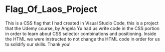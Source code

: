 # Flag_Of_Laos_Project
This is a CSS flag that I had created in Visual Studio Code, this is a project that the Udemy course, by Angela Yu had us write code in the CSS portion in order to learn about CSS selector combinations and positioning. Inside the HTML we were instructed to not change the HTML code in order for us to solidify our skills. 
Thank you!
